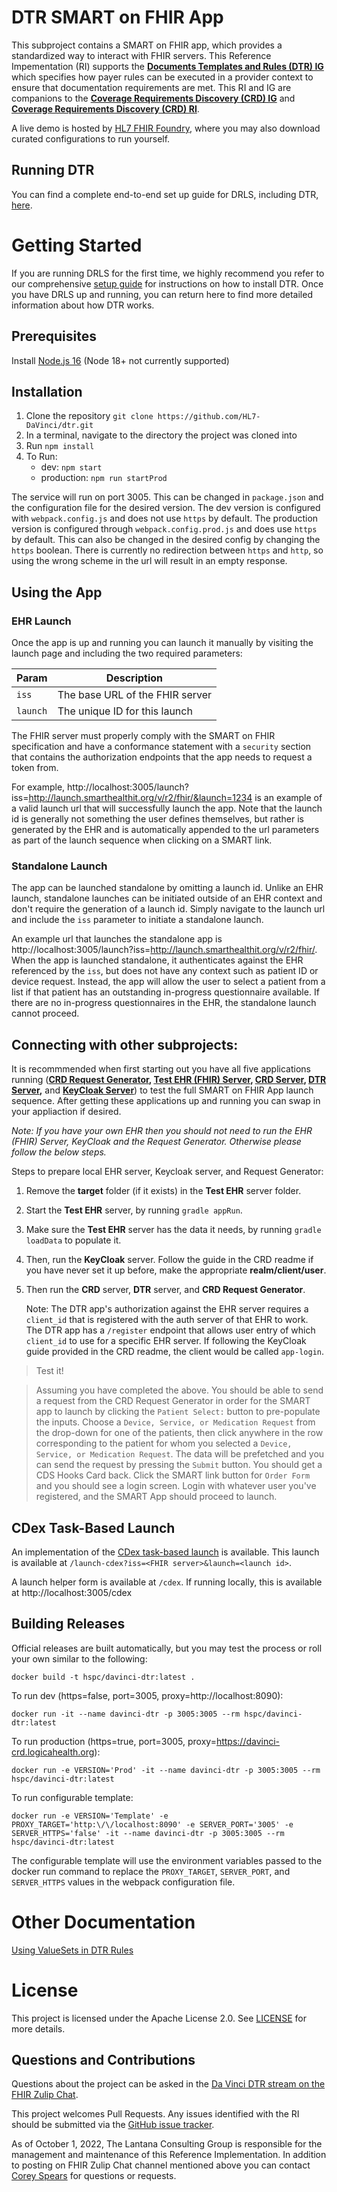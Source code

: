 # DTR SMART on FHIR App
This subproject contains a SMART on FHIR app, which provides a standardized way to interact with FHIR servers. This Reference Impementation (RI) supports the **[Documents Templates and Rules (DTR) IG](http://build.fhir.org/ig/HL7/davinci-dtr/)** which specifies how payer rules can be executed in a provider context to ensure that documentation requirements are met. This RI and IG are companions to the **[Coverage Requirements Discovery (CRD) IG](https://build.fhir.org/ig/HL7/davinci-crd/)** and **[Coverage Requirements Discovery (CRD) RI](https://github.com/HL7-DaVinci/CRD)**.

A live demo is hosted by [HL7 FHIR Foundry](https://foundry.hl7.org/products/88bb19cb-7a2a-4cfd-984a-a788f0cc53d5), where you may also download curated configurations to run yourself.

## Running DTR

You can find a complete end-to-end set up guide for DRLS, including DTR, [here](https://github.com/HL7-DaVinci/CRD/blob/master/SetupGuideForMacOS.md).

# Getting Started

If you are running DRLS for the first time, we highly recommend you refer to our comprehensive [setup guide](https://github.com/HL7-DaVinci/CRD/blob/master/SetupGuideForMacOS.md) for instructions on how to install DTR. Once you have DRLS up and running, you can return here to find more detailed information about how DTR works.

## Prerequisites

Install [Node.js 16](https://nodejs.org) (Node 18+ not currently supported)

## Installation

1. Clone the repository `git clone https://github.com/HL7-DaVinci/dtr.git`
2. In a terminal, navigate to the directory the project was cloned into
3. Run `npm install`
4. To Run:
	* dev: `npm start`
	* production: `npm run startProd`

The service will run on port 3005. This can be changed in `package.json` and the configuration file for the desired version. The dev version is configured with `webpack.config.js` and does not use `https` by default.  The production version is configured through `webpack.config.prod.js` and does use `https` by default.  This can also be changed in the desired config by changing the `https` boolean.  There is currently no redirection between `https` and `http`, so using the wrong scheme in the url will result in an empty response.

## Using the App
### EHR Launch

Once the app is up and running you can launch it manually by visiting the launch page and including the two required parameters:

|Param|Description|
|----|----|
|`iss`|The base URL of the FHIR server|
|`launch`|The unique ID for this launch|

The FHIR server must properly comply with the SMART on FHIR specification and have a conformance statement with a `security` section that contains the authorization endpoints that the app needs to request a token from.

For example, 
http://localhost:3005/launch?iss=http://launch.smarthealthit.org/v/r2/fhir/&launch=1234 is an example of a valid launch url that will successfully launch the app.  Note that the launch id is generally not something the user defines themselves, but rather is generated by the EHR and is automatically appended to the url parameters as part of the launch sequence when clicking on a SMART link.
### Standalone Launch

The app can be launched standalone by omitting a launch id.  Unlike an EHR launch, standalone launches can be initiated outside of an EHR context and don't require the generation of a launch id.  Simply navigate to the launch url and include the `iss` parameter to initiate a standalone launch.

An example url that launches the standalone app is http://localhost:3005/launch?iss=http://launch.smarthealthit.org/v/r2/fhir/.  When the app is launched standalone, it authenticates against the EHR referenced by the `iss`, but does not have any context such as patient ID or device request.  Instead, the app will allow the user to select a patient from a list if that patient has an outstanding in-progress questionnaire available.  If there are no in-progress questionnaires in the EHR, the standalone launch cannot proceed.  
## Connecting with other subprojects:

It is recommmended when first starting out you have all five applications running (**[CRD Request Generator](https://github.com/HL7-DaVinci/crd-request-generator), [Test EHR (FHIR) Server](https://github.com/HL7-DaVinci/test-ehr/tree/master), [CRD Server](https://github.com/HL7-DaVinci/CRD), [DTR Server](https://github.com/HL7-DaVinci/dtr),** and **[KeyCloak  Server](https://github.com/HL7-DaVinci/CRD#setting-up-a-keycloak-instance)**) to test the full SMART on FHIR App launch sequence. After getting these applications up and running you can swap in your appliaction if desired.  

_Note: If you have your own EHR then you should not need to run the EHR (FHIR) Server, KeyCloak and the Request Generator. Otherwise please follow the below steps._

Steps to prepare local EHR server, Keycloak server, and Request Generator:

1. Remove the **target** folder (if it exists) in the **Test EHR** server folder.
   
2. Start the **Test EHR** server, by running `gradle appRun`.

3. Make sure the **Test EHR** server has the data it needs, by running `gradle loadData` to populate it.

4. Then, run the **KeyCloak** server. Follow the guide in the CRD readme if you have never set it up before, make the appropriate **realm/client/user**.      

5. Then run the **CRD** server, **DTR** server, and **CRD Request Generator**.

   Note: The DTR app's authorization against the EHR server requires a `client_id` that is registered with the auth server of that EHR to work. The DTR app has a `/register` endpoint that allows user entry of which `client_id` to use for a specific EHR server. If following the KeyCloak guide provided in the CRD readme, the client would be called `app-login`.


>Test it!

>Assuming you have completed the above. You should be able to send a request from the CRD Request Generator in order for the SMART app to launch by clicking the `Patient Select:` button to pre-populate the inputs. Choose a `Device, Service, or Medication Request` from the drop-down for one of the patients, then click anywhere in the row corresponding to the patient for whom you selected a `Device, Service, or Medication Request`. The data will be prefetched and you can send the request by pressing the `Submit` button. You should get a CDS Hooks Card back. Click the SMART link button for `Order Form` and you should see a login screen. Login with whatever user you've registered, and the SMART App should proceed to launch.

## CDex Task-Based Launch
An implementation of the [CDex task-based launch](https://hl7.org/fhir/us/davinci-cdex/task-based-approach.html#using-da-vinci-dtr-to-complete-the-questionnaire) is available.  This launch is available at `/launch-cdex?iss=<FHIR server>&launch=<launch id>`.  

A launch helper form is available at `/cdex`. If running locally, this is available at http://localhost:3005/cdex

## Building Releases

Official releases are built automatically, but you may test the process or roll your own similar to the following:

    docker build -t hspc/davinci-dtr:latest .

To run dev (https=false, port=3005, proxy=http://localhost:8090):

	docker run -it --name davinci-dtr -p 3005:3005 --rm hspc/davinci-dtr:latest
	
To run production (https=true, port=3005, proxy=https://davinci-crd.logicahealth.org):

	docker run -e VERSION='Prod' -it --name davinci-dtr -p 3005:3005 --rm hspc/davinci-dtr:latest
	
To run configurable template:

	docker run -e VERSION='Template' -e PROXY_TARGET='http:\/\/localhost:8090' -e SERVER_PORT='3005' -e SERVER_HTTPS='false' -it --name davinci-dtr -p 3005:3005 --rm hspc/davinci-dtr:latest

The configurable template will use the environment variables passed to the docker run command to replace the `PROXY_TARGET`, `SERVER_PORT`, and `SERVER_HTTPS` values in the webpack configuration file.

# Other Documentation

[Using ValueSets in DTR Rules](./using-valuesets-in-rules.md)

# License

This project is licensed under the Apache License 2.0. See [LICENSE](/LICENSE) for more details.

## Questions and Contributions
Questions about the project can be asked in the [Da Vinci DTR stream on the FHIR Zulip Chat](https://chat.fhir.org/#narrow/stream/197320-Da-Vinci-DTR).

This project welcomes Pull Requests. Any issues identified with the RI should be submitted via the [GitHub issue tracker](https://github.com/HL7-DaVinci/dtr/issues).

As of October 1, 2022, The Lantana Consulting Group is responsible for the management and maintenance of this Reference Implementation.
In addition to posting on FHIR Zulip Chat channel mentioned above you can contact [Corey Spears](mailto:corey.spears@lantanagroup.com) for questions or requests.
